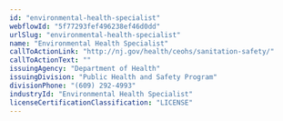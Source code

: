 ```yaml
---
id: "environmental-health-specialist"
webflowId: "5f77293fef496238ef46d0dd"
urlSlug: "environmental-health-specialist"
name: "Environmental Health Specialist"
callToActionLink: "http://nj.gov/health/ceohs/sanitation-safety/"
callToActionText: ""
issuingAgency: "Department of Health"
issuingDivision: "Public Health and Safety Program"
divisionPhone: "(609) 292-4993"
industryId: "Environmental Health Specialist"
licenseCertificationClassification: "LICENSE"
---
```

